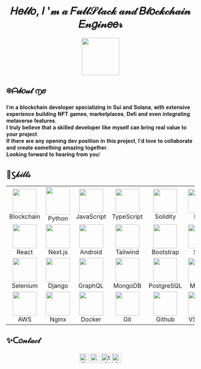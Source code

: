 ###

<h1 align="center">𝐻𝑒𝓁𝓁𝑜, 𝐼 '𝓂 𝒶 𝐹𝓊𝓁𝓁𝒮𝓉𝒶𝒸𝓀 𝒶𝓃𝒹 𝐵𝓁𝑜𝒸𝓀𝒸𝒽𝒶𝒾𝓃 𝐸𝓃𝑔𝒾𝓃𝑒𝑒𝓇</h1>

<div align="center">
  <img height="100" src="https://media.giphy.com/media/M9gbBd9nbDrOTu1Mqx/giphy.gif"  />
</div>

<h2 font-weight="bold">❄ᗩ𝒷𝑜𝓊𝓉 ൱𝑒</h2>

###

<p align="left">  
𝐈’𝐦 𝐚 𝐛𝐥𝐨𝐜𝐤𝐜𝐡𝐚𝐢𝐧 𝐝𝐞𝐯𝐞𝐥𝐨𝐩𝐞𝐫 𝐬𝐩𝐞𝐜𝐢𝐚𝐥𝐢𝐳𝐢𝐧𝐠 𝐢𝐧 𝐒𝐮𝐢 𝐚𝐧𝐝 𝐒𝐨𝐥𝐚𝐧𝐚, 𝐰𝐢𝐭𝐡 𝐞𝐱𝐭𝐞𝐧𝐬𝐢𝐯𝐞 𝐞𝐱𝐩𝐞𝐫𝐢𝐞𝐧𝐜𝐞 𝐛𝐮𝐢𝐥𝐝𝐢𝐧𝐠 𝐍𝐅𝐓 𝐠𝐚𝐦𝐞𝐬, 𝐦𝐚𝐫𝐤𝐞𝐭𝐩𝐥𝐚𝐜𝐞𝐬, 𝐃𝐞𝐟𝐢 𝐚𝐧𝐝 𝐞𝐯𝐞𝐧 𝐢𝐧𝐭𝐞𝐠𝐫𝐚𝐭𝐢𝐧𝐠 𝐦𝐞𝐭𝐚𝐯𝐞𝐫𝐬𝐞 𝐟𝐞𝐚𝐭𝐮𝐫𝐞𝐬.<br>
𝐈 𝐭𝐫𝐮𝐥𝐲 𝐛𝐞𝐥𝐢𝐞𝐯𝐞 𝐭𝐡𝐚𝐭 𝐚 𝐬𝐤𝐢𝐥𝐥𝐞𝐝 𝐝𝐞𝐯𝐞𝐥𝐨𝐩𝐞𝐫 𝐥𝐢𝐤𝐞 𝐦𝐲𝐬𝐞𝐥𝐟 𝐜𝐚𝐧 𝐛𝐫𝐢𝐧𝐠 𝐫𝐞𝐚𝐥 𝐯𝐚𝐥𝐮𝐞 𝐭𝐨 𝐲𝐨𝐮𝐫 𝐩𝐫𝐨𝐣𝐞𝐜𝐭.<br>
𝐈𝐟 𝐭𝐡𝐞𝐫𝐞 𝐚𝐫𝐞 𝐚𝐧𝐲 𝐨𝐩𝐞𝐧𝐢𝐧𝐠 𝐝𝐞𝐯 𝐩𝐨𝐬𝐢𝐭𝐢𝐨𝐧 𝐢𝐧 𝐭𝐡𝐢𝐬 𝐩𝐫𝐨𝐣𝐞𝐜𝐭, 𝐈’𝐝 𝐥𝐨𝐯𝐞 𝐭𝐨 𝐜𝐨𝐥𝐥𝐚𝐛𝐨𝐫𝐚𝐭𝐞 𝐚𝐧𝐝 𝐜𝐫𝐞𝐚𝐭𝐞 𝐬𝐨𝐦𝐞𝐭𝐡𝐢𝐧𝐠 𝐚𝐦𝐚𝐳𝐢𝐧𝐠 𝐭𝐨𝐠𝐞𝐭𝐡𝐞𝐫.<br>
𝐋𝐨𝐨𝐤𝐢𝐧𝐠 𝐟𝐨𝐫𝐰𝐚𝐫𝐝 𝐭𝐨 𝐡𝐞𝐚𝐫𝐢𝐧𝐠 𝐟𝐫𝐨𝐦 𝐲𝐨𝐮!
</p>

<h2 font-weight="bold">🌠Ꚃ𝓀𝒾𝓁𝓁𝓈</h2>
<table align="center">
    <tr>
          <td align="center" width="100"><img src="https://cdn.iconscout.com/icon/free/png-64/free-blockchain-4502244-3729699.png" width="64" height="64">Blockchain</td>
          <td align="center" width="100"><img src="https://techstack-generator.vercel.app/python-icon.svg" width="64" height="74">Python</td>
          <td align="center" width="100"><img src="https://techstack-generator.vercel.app/js-icon.svg" width="64" height="64">JavaScript</td>
          <td align="center" width="100"><img src="https://techstack-generator.vercel.app/ts-icon.svg" width="64" height="64">TypeScript</td>
          <td align="center" width="100"><img src="https://cdn.iconscout.com/icon/free/png-64/free-solidity-11796990-9632843.png" width="64" height="64">Solidity</td>
          <td align="center" width="100"><img src="https://skillicons.dev/icons?i=rust" width="64" height="64">Rust</td>
     </tr>
    <tr>
          <td align="center" width="100"><img src="https://techstack-generator.vercel.app/react-icon.svg" width="64" height="64">React</td>
          <td align="center" width="100"><img src="https://skillicons.dev/icons?i=nextjs" width="64" height="64">Next.js</td>
          <td align="center" width="100"><img src="https://cdn.iconscout.com/icon/free/png-64/free-android-247-1175275.png" width="64" height="64">Android</td>
          <td align="center" width="100"><img src="https://skillicons.dev/icons?i=tailwind" width="64" height="64">Tailwind</td>
          <td align="center" width="100"><img src="https://skillicons.dev/icons?i=bootstrap" width="64" height="64">Bootstrap</td>
          <td align="center" width="100"><img src="https://cdn.iconscout.com/icon/free/png-128/sass-13-1175092.png" width="64" height="64">Sass</td>
    </tr>
      <tr>        
          <td align="center" width="100"><img src="https://skillicons.dev/icons?i=selenium" width="64" height="64">Selenium</td>
          <td align="center" width="100"><img src="https://techstack-generator.vercel.app/django-icon.svg" width="64" height="64">Django</td>
          <td align="center" width="100"><img src="https://techstack-generator.vercel.app/graphql-icon.svg" width="64" height="64">GraphQL</td>
          <td align="center" width="100"><img src="https://skillicons.dev/icons?i=mongodb" width="64" height="64">MongoDB</td>
          <td align="center" width="100"><img src="https://skillicons.dev/icons?i=postgres" width="64" height="64">PostgreSQL</td>
          <td align="center" width="100"><img src="https://techstack-generator.vercel.app/mysql-icon.svg" width="64" height="64">MySQL</td>
     </tr>
      <tr>
          <td align="center" width="100"><img src="https://techstack-generator.vercel.app/aws-icon.svg" width="64" height="64">AWS</td>
          <td align="center" width="100"><img src="https://techstack-generator.vercel.app/nginx-icon.svg" width="64" height="64">Nginx</td>
          <td align="center" width="100"><img src="https://techstack-generator.vercel.app/docker-icon.svg" width="64" height="64">Docker</td>
          <td align="center" width="100"><img src="https://user-images.githubusercontent.com/25181517/192108372-f71d70ac-7ae6-4c0d-8395-51d8870c2ef0.png" width="64" height="64">Git</td>
          <td align="center" width="100"><img src="https://techstack-generator.vercel.app/github-icon.svg" width="64" height="64">Github</td>
          <td align="center" width="100"><img src="https://cdn.iconscout.com/icon/free/png-64/visualstudio-1-1174964.png" width="64" height="64">VSCode</td>
     </tr>
  </table>

###

<h2 font-weight="bold">✨ᑕ𝑜𝓃𝓉𝒶𝒸𝓉</h2>

###
<div align="center">
  <img src="https://img.shields.io/static/v1?message=Discord&logo=discord&label=&color=7289DA&logoColor=white&labelColor=&style=for-the-badge" height="25" alt="discord logo"  />
  <img src="https://img.shields.io/static/v1?message=Gmail&logo=gmail&label=&color=D14836&logoColor=white&labelColor=&style=for-the-badge" height="25" alt="gmail logo"  />
  <img src="https://img.shields.io/static/v1?message=Telegram&logo=telegram&label=&color=2CA5E0&logoColor=white&labelColor=&style=for-the-badge" height="25" alt="telegram logo"  />
  <img src="https://img.shields.io/static/v1?message=Slack&logo=slack&label=&color=4A154B&logoColor=white&labelColor=&style=for-the-badge" height="25" alt="slack logo"  />
</div>

